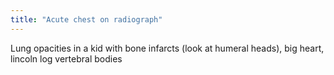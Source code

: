 ```yaml
---
title: "Acute chest on radiograph"
---
```

Lung opacities in a kid with bone infarcts (look at humeral heads), big heart, lincoln log vertebral bodies


